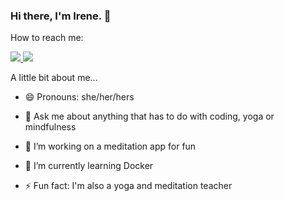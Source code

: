 ### Hi there, I'm Irene. 🌻



How to reach me: 


<a href="https://www.linkedin.com/in/irene-hodge-7a78565a/">
<img src="https://img.shields.io/badge/LinkedIn-0077B5?style=for-the-badge&logo=linkedin&logoColor=white" />
 </a>
 
 

<a href="mailto:irenehodge90@gmail.com">
<img src="https://img.shields.io/badge/Gmail-D14836?style=for-the-badge&logo=gmail&logoColor=white" />
</a>



A little bit about me...

- 😄 Pronouns: she/her/hers

- 💬 Ask me about anything that has to do with coding, yoga or mindfulness

- 🔭 I’m working on a meditation app for fun

- 🌱 I’m currently learning Docker 

- ⚡️ Fun fact: I'm also a yoga and meditation teacher


